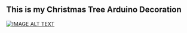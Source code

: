 ## This is my Christmas Tree Arduino Decoration


[![IMAGE ALT TEXT](http://img.youtube.com/vi/Wzk0lrOIw0E/0.jpg)](http://www.youtube.com/watch?v=Wzk0lrOIw0E "Video Title")






